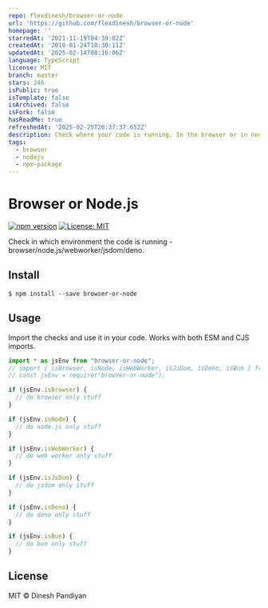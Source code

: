 ```yaml
---
repo: flexdinesh/browser-or-node
url: 'https://github.com/flexdinesh/browser-or-node'
homepage: ''
starredAt: '2021-11-19T04:39:02Z'
createdAt: '2018-01-24T18:30:11Z'
updatedAt: '2025-02-14T08:16:06Z'
language: TypeScript
license: MIT
branch: master
stars: 246
isPublic: true
isTemplate: false
isArchived: false
isFork: false
hasReadMe: true
refreshedAt: '2025-02-25T20:37:37.652Z'
description: Check where your code is running. In the browser or in node.js environment.
tags:
  - browser
  - nodejs
  - npm-package
---
```


# Browser or Node.js

[![npm version](https://badge.fury.io/js/browser-or-node.svg)](https://www.npmjs.com/package/browser-or-node)
[![License: MIT](https://img.shields.io/badge/License-MIT-blue.svg)](https://opensource.org/licenses/MIT)

Check in which environment the code is running - browser/node.js/webworker/jsdom/deno.

## Install

```
$ npm install --save browser-or-node
```

## Usage

Import the checks and use it in your code. Works with both ESM and CJS imports.

```js
import * as jsEnv from "browser-or-node";
// import { isBrowser, isNode, isWebWorker, isJsDom, isDeno, isBun } from "browser-or-node";
// const jsEnv = require("browser-or-node");

if (jsEnv.isBrowser) {
  // do browser only stuff
}

if (jsEnv.isNode) {
  // do node.js only stuff
}

if (jsEnv.isWebWorker) {
  // do web worker only stuff
}

if (jsEnv.isJsDom) {
  // do jsdom only stuff
}

if (jsEnv.isDeno) {
  // do deno only stuff
}

if (jsEnv.isBun) {
  // do bun only stuff
}
```

## License

MIT © Dinesh Pandiyan
